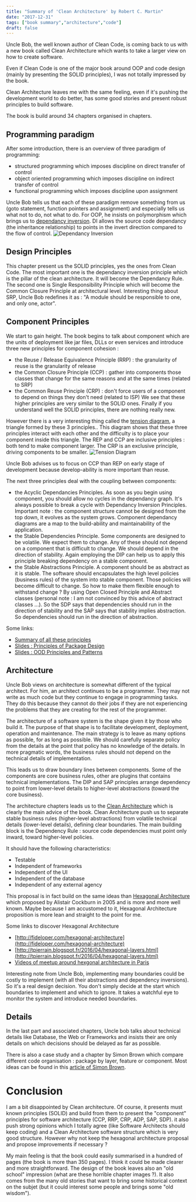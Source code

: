 ```yaml
---
title: "Summary of 'Clean Architecture' by Robert C. Martin"
date: "2017-12-31"
tags: ["book summary","architecture","code"]
draft: false
---
```



Uncle Bob, the well known author of Clean Code, is coming back to us with a new book called Clean Architecture which wants to take a larger view on how to create software.

Even if Clean Code is one of the major book around OOP and code design (mainly by presenting the SOLID principles), I was not totally impressed by the book.

Clean Architecture leaves me with the same feeling, even if it's pushing the development world to do better, has some good stories and present robust principles to build software.

The book is build around 34 chapters organised in chapters.

## Programming paradigm

After some introduction, there is an overview of three paradigm of programming:
- structured programming which imposes discipline on direct transfer of control
- object oriented programming which imposes discipline on indirect transfer of control
- functional programming which imposes discipline upon assignment

Uncle Bob tells us that each of these paradigm remove something from us (goto statement, function pointers and assignment) and especially tells us what not to do, not what to do. For OOP, he insists on polymorphism which brings us to [dependancy inversion](https://mikhail.io/2016/05/dependency-inversion-implies-interfaces-are-owned-by-high-level-modules/). DI allows the source code dependancy (the inheritance relationship) to points in the invert direction compared to the flow of control. 
![Dependancy Inversion](https://mikhail.io/2016/05/dependency-inversion-implies-interfaces-are-owned-by-high-level-modules//uml-dependency-inversion-with-dependency-injection.png "Dependency Inversion")



## Design Principles

This chapter present us the SOLID principles, yes the ones from Clean Code. The most important one is the dependancy inversion principle which is the pillar of the clean architecture. It will become the Dependancy Rule. The second one is Single Responsibility Principle which will become the Common Closure Principle at architectural level. Interesting thing about SRP, Uncle Bob redefines it as : "A module should be responsible to one, and only one, actor".

## Component Principles

We start to gain height. The book begins to talk about component which are the units of deployment like jar files, DLLs or even services and introduce three new principles for component cohesion :
- the Reuse / Release Equivalence Principle (RRP) : the granularity of reuse is the granularity of release
- the Common Closure Principle (CCP) : gather into components those classes that change for the same reasons and at the same times (related to SRP)
- the Common Reuse Principle (CRP) : don't force users of a component to depend on things they don't need (related to ISP)
We see that these higher principles are very similar to the SOLID ones. Finally if you understand well the SOLID principles, there are nothing really new.

However there is a very interesting thing called the [tension diagram](https://www.codingblocks.net/podcast/clean-architecture-components-and-component-cohesion/), a triangle formed by these 3 principles.. This diagram shows that these three principles interact with each other and the difficulty is to place your component inside this triangle.
The REP and CCP are inclusive principles : both tend to make component larger. The CRP is an exclusive principle, driving components to be smaller.
![Tension Diagram](https://www.codingblocks.net/wp-content/uploads/2017/12/CohesionPrinciplesTensionDiagram.jpg "Tension Diagram")

Uncle Bob advises us to focus on CCP than REP on early stage of development because develop-ability is more important than reuse.

The next three principles deal with the coupling between components:
- the Acyclic Dependancies Principles. As soon as you begin using component, you should allow no  cycles in the dependancy graph. It's always possible to break a cycle with Dependancy Inversion Principles. Important note : the component structure cannot be designed from the top down, it evolves as the system grows. Component dependancy diagrams are a map to the build-ability and maintainability of the application.
- the Stable Dependencies Principle. Some components are designed to be volatile. We expect them to change. Any of these should not depend on a component that is difficult to change. We should depend in the direction of stability. Again employing the DIP can help us to apply this principle breaking dependency on a stable component. 
- the Stable Abstractions Principle. A component should be as abstract as it is stable. The software should encapsulates the high level policies (business rules) of the system into stable component. Those policies will become difficult to change. So how to make them flexible enough to withstand change ? By using Open Closed Principle and Abstract classes (personal note : I am not convinced by this advice of abstract classes ...). 
So the SDP says that dependencies should run in the direction of stability and the SAP says that stability implies abstraction. So dependencies should run in the direction of abstraction.

Some links:
- [Summary of all these principles](http://butunclebob.com/ArticleS.UncleBob.PrinciplesOfOod)
- [Slides : Principles of Package Design](http://slideplayer.com/slide/10805390/)
- [Slides : OOD Principles and Patterns](https://www.slideshare.net/blue9frog1/ood-principles-and-patterns)

## Architecture

Uncle Bob views on architecture is somewhat different of the typical architect. For him, an architect continues to be a programmer. They may not write as much code but they continue to engage in programming tasks. They do this because they cannot do their jobs if they are not experiencing the problems that they are creating for the rest of the programmer.

The architecture of a software system is the shape given it by those who build it. The purpose of that shape is to facilitate development, deployment, operation and maintenance. The main strategy is to leave as many options as possible, for as long as possible. We should carefully separate policy from the details at the point that policy has no knowledge of the details. In more pragmatic words, the business rules should not depend on the technical details of implementation. 

This leads us to draw boundary lines between components. Some of the components are core business rules, other are plugins that contains technical implementations. The DIP and SAP principles arrange dependency to point from lower-level details to higher-level abstractions (toward the core business).

The architecture chapters leads us to the [Clean Architecture](https://8thlight.com/blog/uncle-bob/2012/08/13/the-clean-architecture.html) which is clearly the main advice of the book.  Clean Architecture push us to separate stable business rules (higher-level abstractions) from volatile technical details (lower-level details), defining clear boundaries. The main building block is the Dependency Rule : source code dependencies must point only inward, toward higher-level policies.

It should have the following characteristics:
- Testable
- Independent of frameworks
- Independent of the UI
- Independent of the database
- Independent of any external agency

This proposal is in fact build on the same ideas than [Hexagonal Architecture](http://alistair.cockburn.us/Hexagonal+architecture) which proposed by Alistair Cockburn in 2005 and is more and more well known. Maybe because I am accustomed to it, Hexagonal Architecture proposition is more lean and straight to the point for me. 

Some links to discover Hexagonal Architecture
- [http://fideloper.com/hexagonal-architecture](http://fideloper.com/hexagonal-architecture)
- [http://tpierrain.blogspot.fr/2016/04/hexagonal-layers.html](http://tpierrain.blogspot.fr/2016/04/hexagonal-layers.html)
- [Videos of meetup around hexgonal architecture in Paris](http://alistair.cockburn.us/Hexagonal+Architecture+Live+in+Paris+with+Thomas+Pierrain)

Interesting note from Uncle Bob, implementing many boundaries could be costly to implement (with all their abstractions and dependency inversions). So it's a real design decision. You don't simply decide at the start which boundaries to implement and which to ignore. It takes a watchful eye to monitor the system and introduce needed boundaries.

## Details

In the last part and associated chapters, Uncle bob talks about technical details like Database, the Web or Frameworks and insists their are only details on which decisions should be delayed as far as possible.

There is also a case study and a chapter by Simon Brown which compare different code organisation : package by layer, feature or component. Most ideas can be found in this [article of Simon Brown](http://www.codingthearchitecture.com/2015/03/08/package_by_component_and_architecturally_aligned_testing.html).


# Conclusion

I am a bit disappointed by Clean architecture. Of course, it presents must known principles (SOLID) and build from them to present the "component" principles for software architecture (CCP, RRP, CRP, ADP, SAP, SDP). it also push strong opinions which I totally agree (like Software Architects should keep coding) and a Clean Architecture software structure which is very good structure. 
However why not keep the hexagonal architecture proposal and propose improvements if necessary ?

My main feeling is that the book could easily summarised in a hundred of pages (the book is more than 350 pages). I think it could be made clearer and more straightforward. The design of the book leaves also an "old school" impression (what are these horrible chapter images ?). It also comes from the many old stories that want to bring some historical context on the subjet (but it could interest some people and brings some "old wisdom").
